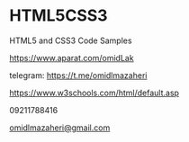 # HTML5CSS3
HTML5 and CSS3 Code Samples

https://www.aparat.com/omidLak

telegram: https://t.me/omidlmazaheri

https://www.w3schools.com/html/default.asp

09211788416

omidlmazaheri@gmail.com
